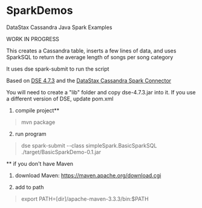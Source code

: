 # SparkDemos
DataStax Cassandra Java Spark Examples

WORK IN PROGRESS

This creates a Cassandra table, inserts a few lines of data, and uses SparkSQL to return the average length of songs per song category

It uses dse spark-submit to run the script

Based on <a href="https://academy.datastax.com/downloads?destination=downloads&dxt=DX" target="_new">DSE 4.7.3</a> and the <a href="https://github.com/datastax/spark-cassandra-connector" target="_new">DataStax Cassandra Spark Connector</a>

You will need to create a "lib" folder and copy dse-4.7.3.jar into it.  If you use a different version of DSE, update pom.xml



1. compile project**
> mvn package

2. run program
> dse spark-submit --class simpleSpark.BasicSparkSQL ./target/BasicSparkDemo-0.1.jar






** if you don't have Maven
1. download Maven: https://maven.apache.org/download.cgi

2. add to path
> export PATH=[dir]/apache-maven-3.3.3/bin:$PATH
